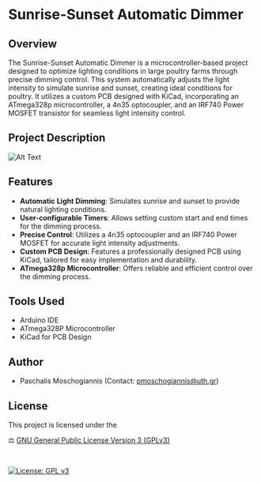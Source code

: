 # Sunrise-Sunset Automatic Dimmer

## Overview
The Sunrise-Sunset Automatic Dimmer is a microcontroller-based project designed to optimize lighting conditions in large poultry farms through precise dimming control. This system automatically adjusts the light intensity to simulate sunrise and sunset, creating ideal conditions for poultry. It utilizes a custom PCB designed with KiCad, incorporating an ATmega328p microcontroller, a 4n35 optocoupler, and an IRF740 Power MOSFET transistor for seamless light intensity control.

## Project Description

![Alt Text](output.gif)

## Features
- **Automatic Light Dimming**: Simulates sunrise and sunset to provide natural lighting conditions.
- **User-configurable Timers**: Allows setting custom start and end times for the dimming process.
- **Precise Control**: Utilizes a 4n35 optocoupler and an IRF740 Power MOSFET for accurate light intensity adjustments.
- **Custom PCB Design**: Features a professionally designed PCB using KiCad, tailored for easy implementation and durability.
- **ATmega328p Microcontroller**: Offers reliable and efficient control over the dimming process.

## Tools Used
- Arduino IDE
- ATmega328P Microcontroller
- KiCad for PCB Design

<!--## Configuration & Usage
Detailed instructions on configuring the start and end times for the dimming process, as well as guidelines for optimal usage within a poultry farm environment, are available in the [Configuration Guide](/docs/configuration-guide.md).-->

## Author
- Paschalis Moschogiannis (Contact: [pmoschogiannis@uth.gr](mailto:pmoschogiannis@uth.gr))

## License

This project is licensed under the

⚖ [GNU General Public License Version 3 (GPLv3)](LICENSE)

</br>

[![License: GPL v3](https://img.shields.io/badge/License-GPLv3-purple.svg)](https://www.gnu.org/licenses/gpl-3.0)


